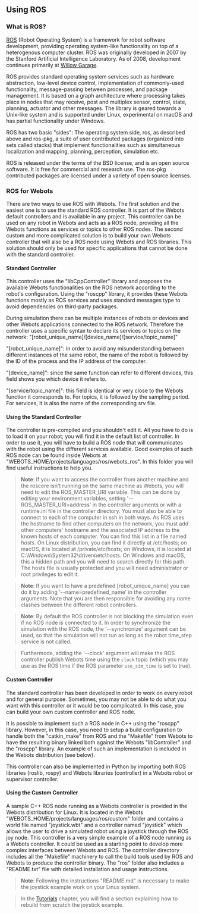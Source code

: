 ## Using ROS

### What is ROS?

[ROS](http://www.ros.org/) (Robot Operating System) is a framework for robot
software development, providing operating system-like functionality on top of a
heterogenous computer cluster. ROS was originally developed in 2007 by the
Stanford Artificial Intelligence Laboratory. As of 2008, development continues
primarily at [Willow Garage](http://www.willowgarage.com/).

ROS provides standard operating system services such as hardware abstraction,
low-level device control, implementation of commonly-used functionality,
message-passing between processes, and package management. It is based on a
graph architecture where processing takes place in nodes that may receive, post
and multiplex sensor, control, state, planning, actuator and other messages. The
library is geared towards a Unix-like system and is supported under Linux,
experimental on macOS and has partial functionality under Windows.

ROS has two basic "sides": The operating system side, ros, as described above
and ros-pkg, a suite of user contributed packages (organized into sets called
stacks) that implement functionalities such as simultaneous localization and
mapping, planning, perception, simulation etc.

ROS is released under the terms of the BSD license, and is an open source software.
It is free for commercial and research use. The ros-pkg contributed packages are
licensed under a variety of open source licenses.

### ROS for Webots

There are two ways to use ROS with Webots. The first solution and the easiest
one is to use the standard ROS controller. It is part of the Webots default
controllers and is available in any project. This controller can be used on any
robot in Webots and acts as a ROS node, providing all the Webots functions as
services or topics to other ROS nodes. The second custom and more complicated
solution is to build your own Webots controller that will also be a ROS node
using Webots and ROS libraries. This solution should only be used for specific
applications that cannot be done with the standard controller.

#### Standard Controller

This controller uses the "libCppController" library and proposes the available
Webots functionalities on the ROS network according to the robot's
configuration. Using the "roscpp" library, it provides these Webots functions
mostly as ROS services and uses standard messages type to avoid dependencies on
third-party packages.

During simulation there can be multiple instances of robots or devices and other
Webots applications connected to the ROS network. Therefore the controller uses
a specific syntax to declare its services or topics on the network:
"[robot\_unique\_name]/[device\_name]/[service/topic\_name]"

"[robot\_unique\_name]": in order to avoid any misunderstanding between
different instances of the same robot, the name of the robot is followed by the
ID of the process and the IP address of the computer.

"[device\_name]": since the same function can refer to different devices, this
field shows you which device it refers to.

"[service/topic\_name]": this field is identical or very close to the Webots
function it corresponds to. For topics, it is followed by the sampling period. For
services, it is also the name of the corresponding srv file.

#### Using the Standard Controller

The controller is pre-compiled and you shouldn't edit it. All you have to do is
to load it on your robot; you will find it in the default list of controller. In
order to use it, you will have to build a ROS node that will communicates with
the robot using the different services available. Good examples of such ROS node
can be found inside Webots at "WEBOTS\_HOME/projects/languages/ros/webots\_ros".
In this folder you will find useful instructions to help you.

> **Note**:
If you want to access the controller from another machine and the roscore isn't
running on the same machine as Webots, you will need to edit the
ROS\_MASTER\_URI variable. This can be done by editing your environment
variables, setting '--ROS\_MASTER\_URI=address' in the controller arguments or
with a runtime.ini file in the controller directory. You must also be able to
connect to each of the computer in ssh in both ways. As ROS uses the hostname to
find other computers on the network, you must add other computers' hostname and
the associated IP address to the known hosts of each computer. You can find this
list in a file named *hosts*. On Linux distribution, you can find it directly at
/etc/hosts; on macOS, it is located at /private/etc/hosts; on Windows, it is
located at C:\Windows\System32\drivers\etc\hosts. On Windows and macOS, this
a hidden path and you will need to search directly for this path. The hosts file
is usually protected and you will need administrator or root privileges to edit
it.

<!-- -->

> **Note**:
If you want to have a predefined [robot\_unique\_name] you can do it by adding
'--name=predefined\_name' in the controller arguments. Note that you are then
responsible for avoiding any name clashes between the different robot
controllers.

<!-- -->

> **Note**:
By default the ROS controller is not blocking the simulation even if no ROS node
is connected to it. In order to synchronize the simulation with the ROS node,
the '--synchronize' argument can be used, so that the simulation will not run as
long as the robot time\_step service is not called.

> Furthermode, adding the '--clock' argument will make the ROS controller publish
Webots time using the `clock` topic (which you may use as the ROS time if the
ROS parameter `use_sim_time` is set to true).

#### Custom Controller

The standard controller has been developed in order to work on every robot and
for general purpose. Sometimes, you may not be able to do what you want with
this controller or it would be too complicated. In this case, you can build your
own custom controller and ROS node.

It is possible to implement such a ROS node in C++ using the "roscpp" library.
However, in this case, you need to setup a build configuration to handle both
the "catkin\_make" from ROS and the "Makefile" from Webots to have the resulting
binary linked both against the Webots "libController" and the "roscpp" library.
An example of such an implementation is included in the Webots distribution (see
below).

This controller can also be implemented in Python by importing both ROS
libraries (roslib, rospy) and Webots libraries (controller) in a Webots robot or
supervisor controller.

#### Using the Custom Controller

A sample C++ ROS node running as a Webots controller is provided in the Webots
distribution for Linux. It is located in the Webots
"WEBOTS\_HOME/projects/languages/ros/custom" folder and contains a world file
named "joystick.wbt" and a controller named "joystick" which allows the user to
drive a simulated robot using a joystick through the ROS joy node. This
controller is a very simple example of a ROS node running as a Webots
controller. It could be used as a starting point to develop more complex
interfaces between Webots and ROS. The controller directory includes all the
"Makefile" machinery to call the build tools used by ROS and Webots to produce
the controller binary. The "ros" folder also includes a "README.txt" file with
detailed installation and usage instructions.

> **Note**:
Following the instructions "README.md" is necessary to make the joystick example
work on your Linux system.

> In the [Tutorials](tutorials.md) chapter, you will find a section explaining how
to rebuild from scratch the joystick example.
